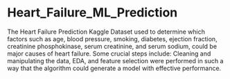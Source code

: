 # Heart_Failure_ML_Prediction
The Heart Failure Prediction Kaggle Dataset used to determine which factors such as age, blood pressure, smoking, diabetes, ejection fraction, creatinine phosphokinase, serum creatinine, and serum sodium, could be major causes of heart failure.
Some crucial steps include: Cleaning and manipulating the data, EDA, and feature selection were performed in such a way that the algorithm could generate a model with effective performance.
